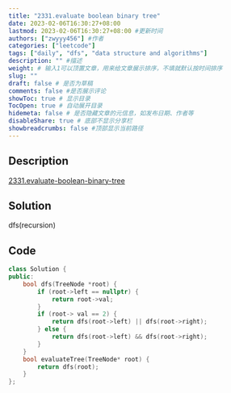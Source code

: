 ```yaml
---
title: "2331.evaluate boolean binary tree"
date: 2023-02-06T16:30:27+08:00
lastmod: 2023-02-06T16:30:27+08:00 #更新时间
authors: ["zwyyy456"] #作者
categories: ["leetcode"]
tags: ["daily", "dfs", "data structure and algorithms"]
description: "" #描述
weight: # 输入1可以顶置文章，用来给文章展示排序，不填就默认按时间排序
slug: ""
draft: false # 是否为草稿
comments: false #是否展示评论
showToc: true # 显示目录
TocOpen: true # 自动展开目录
hidemeta: false # 是否隐藏文章的元信息，如发布日期、作者等
disableShare: true # 底部不显示分享栏
showbreadcrumbs: false #顶部显示当前路径
---
```

## Description
[2331.evaluate-boolean-binary-tree](https://leetcode.com/problems/evaluate-boolean-binary-tree/)

## Solution
dfs(recursion)

## Code
```cpp
class Solution {
public:
    bool dfs(TreeNode *root) {
        if (root->left == nullptr) {
            return root->val;
        }
        if (root-> val == 2) {
            return dfs(root->left) || dfs(root->right);
        } else {
            return dfs(root->left) && dfs(root->right);
        }
    }
    bool evaluateTree(TreeNode* root) {
        return dfs(root);
    }
};
```
